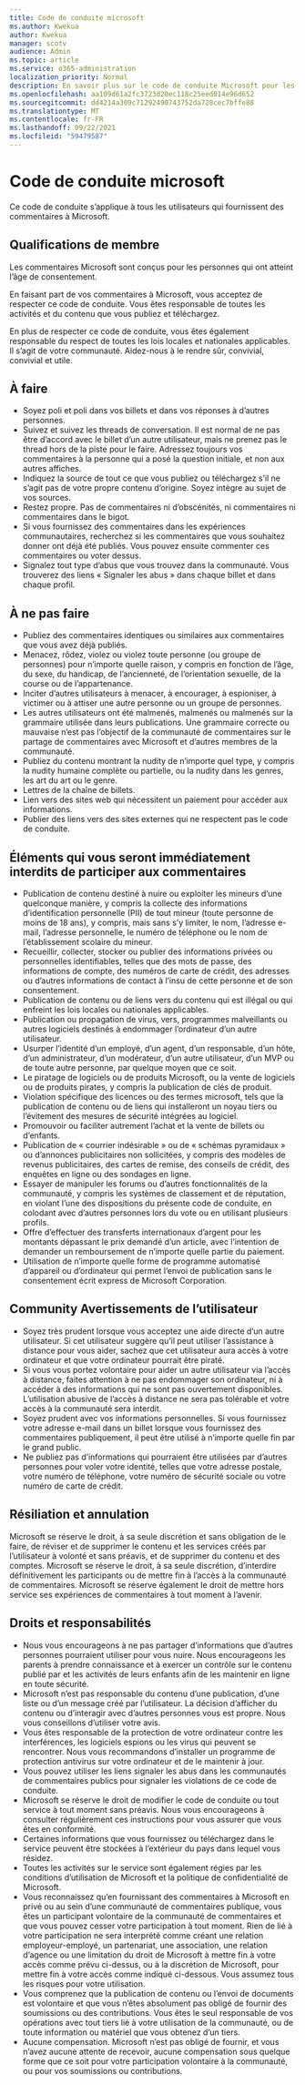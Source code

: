 ```yaml
---
title: Code de conduite microsoft
ms.author: Kwekua
author: Kwekua
manager: scotv
audience: Admin
ms.topic: article
ms.service: o365-administration
localization_priority: Normal
description: En savoir plus sur le code de conduite Microsoft pour les commentaires que vous fournissez.
ms.openlocfilehash: aa109d61a2fc3723d20ec118c25eed014e96d652
ms.sourcegitcommit: dd4214a309c71292490743752da728cec7bffe88
ms.translationtype: MT
ms.contentlocale: fr-FR
ms.lasthandoff: 09/22/2021
ms.locfileid: "59479587"
---
```

# <a name="microsoft-feedback-code-of-conduct"></a>Code de conduite microsoft

Ce code de conduite s’applique à tous les utilisateurs qui fournissent des commentaires à Microsoft.

## <a name="member-qualifications"></a>Qualifications de membre

Les commentaires Microsoft sont conçus pour les personnes qui ont atteint l’âge de consentement.

En faisant part de vos commentaires à Microsoft, vous acceptez de respecter ce code de conduite. Vous êtes responsable de toutes les activités et du contenu que vous publiez et téléchargez.

En plus de respecter ce code de conduite, vous êtes également responsable du respect de toutes les lois locales et nationales applicables. Il s’agit de votre communauté. Aidez-nous à le rendre sûr, convivial, convivial et utile.

## <a name="do"></a>À faire

- Soyez poli et poli dans vos billets et dans vos réponses à d’autres personnes.
- Suivez et suivez les threads de conversation. Il est normal de ne pas être d’accord avec le billet d’un autre utilisateur, mais ne prenez pas le thread hors de la piste pour le faire. Adressez toujours vos commentaires à la personne qui a posé la question initiale, et non aux autres affiches.
- Indiquez la source de tout ce que vous publiez ou téléchargez s’il ne s’agit pas de votre propre contenu d’origine. Soyez intègre au sujet de vos sources.
- Restez propre. Pas de commentaires ni d’obscénités, ni commentaires ni commentaires dans le bigot.
- Si vous fournissez des commentaires dans les expériences communautaires, recherchez si les commentaires que vous souhaitez donner ont déjà été publiés.  Vous pouvez ensuite commenter ces commentaires ou voter dessus.
- Signalez tout type d’abus que vous trouvez dans la communauté. Vous trouverez des liens « Signaler les abus » dans chaque billet et dans chaque profil.

## <a name="dont"></a>À ne pas faire

- Publiez des commentaires identiques ou similaires aux commentaires que vous avez déjà publiés.
- Menacez, rôdez, violez ou violez toute personne (ou groupe de personnes) pour n’importe quelle raison, y compris en fonction de l’âge, du sexe, du handicap, de l’ancienneté, de l’orientation sexuelle, de la course ou de l’appartenance.
- Inciter d’autres utilisateurs à menacer, à encourager, à espioniser, à victimer ou à attiser une autre personne ou un groupe de personnes.
- Les autres utilisateurs ont été malmenés, malmenés ou malmenés sur la grammaire utilisée dans leurs publications. Une grammaire correcte ou mauvaise n’est pas l’objectif de la communauté de commentaires sur le partage de commentaires avec Microsoft et d’autres membres de la communauté.
- Publiez du contenu montrant la nudity de n’importe quel type, y compris la nudity humaine complète ou partielle, ou la nudity dans les genres, les art du art ou le genre.
- Lettres de la chaîne de billets.
- Lien vers des sites web qui nécessitent un paiement pour accéder aux informations.
- Publier des liens vers des sites externes qui ne respectent pas le code de conduite.

## <a name="things-that-will-get-you-immediately-banned-from-participating-in-feedback"></a>Éléments qui vous seront immédiatement interdits de participer aux commentaires

- Publication de contenu destiné à nuire ou exploiter les mineurs d’une quelconque manière, y compris la collecte des informations d’identification personnelle (PII) de tout mineur (toute personne de moins de 18 ans), y compris, mais sans s’y limiter, le nom, l’adresse e-mail, l’adresse personnelle, le numéro de téléphone ou le nom de l’établissement scolaire du mineur.
- Recueillir, collecter, stocker ou publier des informations privées ou personnelles identifiables, telles que des mots de passe, des informations de compte, des numéros de carte de crédit, des adresses ou d’autres informations de contact à l’insu de cette personne et de son consentement.
- Publication de contenu ou de liens vers du contenu qui est illégal ou qui enfreint les lois locales ou nationales applicables.
- Publication ou propagation de virus, vers, programmes malveillants ou autres logiciels destinés à endommager l’ordinateur d’un autre utilisateur.
- Usurper l’identité d’un employé, d’un agent, d’un responsable, d’un hôte, d’un administrateur, d’un modérateur, d’un autre utilisateur, d’un MVP ou de toute autre personne, par quelque moyen que ce soit.
- Le piratage de logiciels ou de produits Microsoft, ou la vente de logiciels ou de produits pirates, y compris la publication de clés de produit.
- Violation spécifique des licences ou des termes microsoft, tels que la publication de contenu ou de liens qui installeront un noyau tiers ou l’évitement des mesures de sécurité intégrées au logiciel.
- Promouvoir ou faciliter autrement l’achat et la vente de billets ou d’enfants.
- Publication de « courrier indésirable » ou de « schémas pyramidaux » ou d’annonces publicitaires non sollicitées, y compris des modèles de revenus publicitaires, des cartes de remise, des conseils de crédit, des enquêtes en ligne ou des sondages en ligne.
- Essayer de manipuler les forums ou d’autres fonctionnalités de la communauté, y compris les systèmes de classement et de réputation, en violant l’une des dispositions du présente code de conduite, en colodant avec d’autres personnes lors du vote ou en utilisant plusieurs profils.
- Offre d’effectuer des transferts internationaux d’argent pour les montants dépassant le prix demandé d’un article, avec l’intention de demander un remboursement de n’importe quelle partie du paiement.
- Utilisation de n’importe quelle forme de programme automatisé d’appareil ou d’ordinateur qui permet l’envoi de publication sans le consentement écrit express de Microsoft Corporation.

## <a name="community-user-cautions"></a>Community Avertissements de l’utilisateur

- Soyez très prudent lorsque vous acceptez une aide directe d’un autre utilisateur. Si cet utilisateur suggère qu’il peut utiliser l’assistance à distance pour vous aider, sachez que cet utilisateur aura accès à votre ordinateur et que votre ordinateur pourrait être piraté.
- Si vous vous portez volontaire pour aider un autre utilisateur via l’accès à distance, faites attention à ne pas endommager son ordinateur, ni à accéder à des informations qui ne sont pas ouvertement disponibles. L’utilisation abusive de l’accès à distance ne sera pas tolérable et votre accès à la communauté sera interdit.
- Soyez prudent avec vos informations personnelles. Si vous fournissez votre adresse e-mail dans un billet lorsque vous fournissez des commentaires publiquement, il peut être utilisé à n’importe quelle fin par le grand public.
- Ne publiez pas d’informations qui pourraient être utilisées par d’autres personnes pour voler votre identité, telles que votre adresse postale, votre numéro de téléphone, votre numéro de sécurité sociale ou votre numéro de carte de crédit.

## <a name="termination-and-cancellation"></a>Résiliation et annulation

Microsoft se réserve le droit, à sa seule discrétion et sans obligation de le faire, de réviser et de supprimer le contenu et les services créés par l’utilisateur à volonté et sans préavis, et de supprimer du contenu et des comptes. Microsoft se réserve le droit, à sa seule discrétion, d’interdire définitivement les participants ou de mettre fin à l’accès à la communauté de commentaires.  Microsoft se réserve également le droit de mettre hors service ses expériences de commentaires à tout moment à l’avenir.

## <a name="rights-and-responsibilities"></a>Droits et responsabilités

- Nous vous encourageons à ne pas partager d’informations que d’autres personnes pourraient utiliser pour vous nuire. Nous encourageons les parents à prendre connaissance et à exercer un contrôle sur le contenu publié par et les activités de leurs enfants afin de les maintenir en ligne en toute sécurité.
- Microsoft n’est pas responsable du contenu d’une publication, d’une liste ou d’un message créé par l’utilisateur. La décision d’afficher du contenu ou d’interagir avec d’autres personnes vous est propre. Nous vous conseillons d’utiliser votre avis.
- Vous êtes responsable de la protection de votre ordinateur contre les interférences, les logiciels espions ou les virus qui peuvent se rencontrer. Nous vous recommandons d’installer un programme de protection antivirus sur votre ordinateur et de le maintenir à jour.
- Vous pouvez utiliser les liens signaler les abus dans les communautés de commentaires publics pour signaler les violations de ce code de conduite.
- Microsoft se réserve le droit de modifier le code de conduite ou tout service à tout moment sans préavis. Nous vous encourageons à consulter régulièrement ces instructions pour vous assurer que vous êtes en conformité.
- Certaines informations que vous fournissez ou téléchargez dans le service peuvent être stockées à l’extérieur du pays dans lequel vous résidez.
- Toutes les activités sur le service sont également régies par les conditions d’utilisation de Microsoft et la politique de confidentialité de Microsoft.
- Vous reconnaissez qu’en fournissant des commentaires à Microsoft en privé ou au sein d’une communauté de commentaires publique, vous êtes un participant volontaire de la communauté de commentaires et que vous pouvez cesser votre participation à tout moment. Rien de lié à votre participation ne sera interprété comme créant une relation employeur-employé, un partenariat, une association, une relation d’agence ou une limitation du droit de Microsoft à mettre fin à votre accès comme prévu ci-dessus, ou à la discrétion de Microsoft, pour mettre fin à votre accès comme indiqué ci-dessous. Vous assumez tous les risques pour votre utilisation.
- Vous comprenez que la publication de contenu ou l’envoi de documents est volontaire et que vous n’êtes absolument pas obligé de fournir des soumissions ou des contributions. Vous êtes le seul responsable de vos opérations avec tout tiers lié à votre utilisation de la communauté, ou de toute information ou matériel que vous obtenez d’un tiers.
- Aucune compensation. Microsoft n’est pas obligé de fournir, et vous n’avez aucune attente de recevoir, aucune compensation sous quelque forme que ce soit pour votre participation volontaire à la communauté, ou pour vos soumissions ou contributions.
